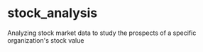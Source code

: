 # stock_analysis
Analyzing stock market data to study the prospects of a specific organization's stock value
